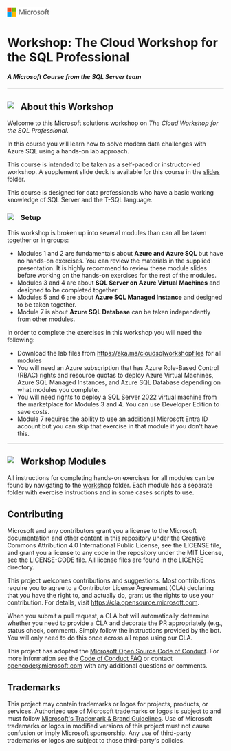 
![](./cloudsqlworkshop/graphics/microsoftlogo.png)

# Workshop: The Cloud Workshop for the SQL Professional

#### <i>A Microsoft Course from the SQL Server team</i>

<p style="border-bottom: 1px solid lightgrey;"></p>

<h2><img style="float: left; margin: 0px 15px 15px 0px;" src="https://github.com/microsoft/sqlworkshops/blob/master/graphics/textbubble.png?raw=true"><b>     About this Workshop</b></h2>

Welcome to this Microsoft solutions workshop on *The Cloud Workshop for the SQL Professional*.

In this course you will learn how to solve modern data challenges with Azure SQL using a hands-on lab approach.

This course is intended to be taken as a self-paced or instructor-led workshop. A supplement slide deck is available for this course in the [slides](https://github.com/microsoft/cloudsqlworkshop/tree/main/cloudsqlworkshop/slides) folder.

This course is designed for data professionals who have a basic working knowledge of SQL Server and the T-SQL language.

<h3><img style="float: left; margin: 0px 15px 15px 0px;" src="https://github.com/microsoft/sqlworkshops/blob/master/graphics/bulletlist.png?raw=true"> 
<b>     Setup</b></h3>

This workshop is broken up into several modules than can all be taken together or in groups:

- Modules 1 and 2 are fundamentals about **Azure and Azure SQL** but have no hands-on exercises. You can review the materials in the supplied presentation. It is highly recommend to review these module slides before working on the hands-on exercises for the rest of the modules.
- Modules 3 and 4 are about **SQL Server on Azure Virtual Machines** and designed to be completed together.
- Modules 5 and 6 are about **Azure SQL Managed Instance** and designed to be taken together.
- Module 7 is about **Azure SQL Database** can be taken independently from other modules.

In order to complete the exercises in this workshop you will need the following:

- Download the lab files from https://aka.ms/cloudsqlworkshopfiles for all modules
- You will need an Azure subscription that has Azure Role-Based Control (RBAC) rights and resource quotas to deploy Azure Virtual Machines, Azure SQL Managed Instances, and Azure SQL Database depending on what modules you complete.
- You will need rights to deploy a SQL Server 2022 virtual machine from the marketplace for Modules 3 and 4. You can use Developer Edition to save costs.
- Module 7 requires the ability to use an additional Microsoft Entra ID account but you can skip that exercise in that module if you don't have this.

<p style="border-bottom: 1px solid lightgrey;"></p>

<h2><img style="float: left; margin: 0px 15px 15px 0px;" src="https://github.com/microsoft/sqlworkshops/blob/master/graphics/bookpencil.png?raw=true"><b>     Workshop Modules</b></h2>

All instructions for completing hands-on exercises for all modules can be found by navigating to the [workshop](https://github.com/microsoft/cloudsqlworkshop/tree/main/cloudsqlworkshop) folder. Each module has a separate folder with exercise instructions and in some cases scripts to use.

## Contributing

Microsoft and any contributors grant you a license to the Microsoft documentation and other content
in this repository under the Creative Commons Attribution 4.0 International Public License,
see the LICENSE file, and grant you a license to any code in the repository under the MIT License, see the
LICENSE-CODE file. All license files are found in the LICENSE directory.

This project welcomes contributions and suggestions.  Most contributions require you to agree to a
Contributor License Agreement (CLA) declaring that you have the right to, and actually do, grant us
the rights to use your contribution. For details, visit https://cla.opensource.microsoft.com.

When you submit a pull request, a CLA bot will automatically determine whether you need to provide
a CLA and decorate the PR appropriately (e.g., status check, comment). Simply follow the instructions
provided by the bot. You will only need to do this once across all repos using our CLA.

This project has adopted the [Microsoft Open Source Code of Conduct](https://opensource.microsoft.com/codeofconduct/).
For more information see the [Code of Conduct FAQ](https://opensource.microsoft.com/codeofconduct/faq/) or
contact [opencode@microsoft.com](mailto:opencode@microsoft.com) with any additional questions or comments.

## Trademarks

This project may contain trademarks or logos for projects, products, or services. Authorized use of Microsoft 
trademarks or logos is subject to and must follow 
[Microsoft's Trademark & Brand Guidelines](https://www.microsoft.com/en-us/legal/intellectualproperty/trademarks/usage/general).
Use of Microsoft trademarks or logos in modified versions of this project must not cause confusion or imply Microsoft sponsorship.
Any use of third-party trademarks or logos are subject to those third-party's policies.
